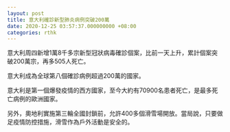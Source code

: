 ```yaml
---
layout: post
title: 意大利確診新型肺炎病例突破200萬
date: 2020-12-25 03:57:37.000000000 +08:00
categories: rthk
---
```


意大利周四新增1萬8千多宗新型冠狀病毒確診個案，比前一天上升，累計個案突破200萬宗，再多505人死亡。

意大利成為全球第八個確診病例超過200萬的國家。

意大利是第一個爆發疫情的西方國家，至今大約有70900名患者死亡，是最多死亡病例的歐洲國家。

另外，奧地利實施第三輪全國封鎖前，允許400多個滑雪場開放。當局說，只要做足疫情防控措施，滑雪作為戶外活動是安全的。
